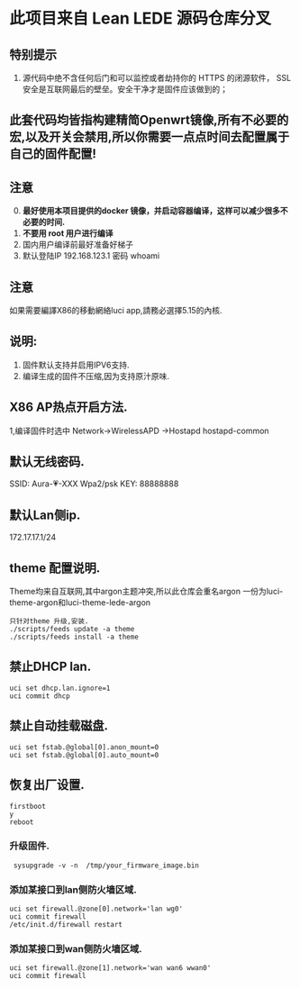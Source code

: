 # 此项目来自 Lean LEDE 源码仓库分叉

## 特别提示

1. 源代码中绝不含任何后门和可以监控或者劫持你的 HTTPS 的闭源软件， SSL 安全是互联网最后的壁垒。安全干净才是固件应该做到的；

## 此套代码均皆指构建精简Openwrt镜像,所有不必要的宏,以及开关会禁用,所以你需要一点点时间去配置属于自己的固件配置!

## 注意
0. **最好使用本项目提供的docker 镜像，并启动容器编译，这样可以减少很多不必要的时间.**
1. **不要用 root 用户进行编译**
2. 国内用户编译前最好准备好梯子
3. 默认登陆IP 192.168.123.1 密码 whoami

## 注意
如果需要編譯X86的移動網絡luci app,請務必選擇5.15的內核.

## 说明:
1. 固件默认支持并启用IPV6支持.
2. 编译生成的固件不压缩,因为支持原汁原味.

## X86 AP热点开启方法.
1,编译固件时选中 Network->WirelessAPD ->Hostapd
hostapd-common

## 默认无线密码.
SSID:  Aura-💗-XXX
Wpa2/psk
KEY: 88888888

## 默认Lan侧ip.
172.17.17.1/24


## theme 配置说明.
Theme均来自互联网,其中argon主题冲突,所以此仓库会重名argon
一份为luci-theme-argon和luci-theme-lede-argon
```
只针对theme 升级,安装.
./scripts/feeds update -a theme
./scripts/feeds install -a theme
```

## 禁止DHCP lan.
```
uci set dhcp.lan.ignore=1
uci commit dhcp
```


## 禁止自动挂载磁盘.
```
uci set fstab.@global[0].anon_mount=0
uci set fstab.@global[0].auto_mount=0
```

## 恢复出厂设置.
```
firstboot
y
reboot
```

### 升级固件.
```
 sysupgrade -v -n  /tmp/your_firmware_image.bin
```


### 添加某接口到lan侧防火墙区域.
```
uci set firewall.@zone[0].network='lan wg0'
uci commit firewall
/etc/init.d/firewall restart
```

### 添加某接口到wan侧防火墙区域.
```
uci set firewall.@zone[1].network='wan wan6 wwan0'
uci commit firewall
```
